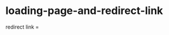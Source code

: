 # loading-page-and-redirect-link


redirect link =<meta http-equiv="refresh" content="5; URL='https://google.com'" />
